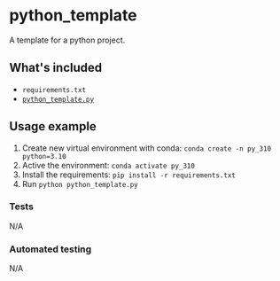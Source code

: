 # python_template

A template for a python project.

## What's included

- `requirements.txt`
- [`python_template.py`](python_template.py)

## Usage example

1. Create new virtual environment with conda: `conda create -n py_310 python=3.10`
2. Active the environment: `conda activate py_310`
3. Install the requirements: `pip install -r requirements.txt`
4. Run `python python_template.py`

### Tests

N/A

### Automated testing

N/A
